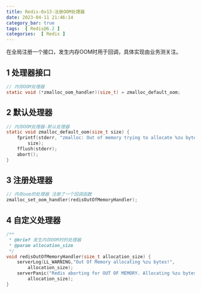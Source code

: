 ```yaml
---
title: Redis-0x13-注册OOM处理器
date: 2023-04-11 21:46:14
category_bar: true
tags:  [ Redis@6.2 ]
categories:  [ Redis ]
---
```


在全局注册一个接口，发生内存OOM时用于回调，具体实现由业务测关注。

## 1 处理器接口

```c
// 内存OOM处理器
static void (*zmalloc_oom_handler)(size_t) = zmalloc_default_oom;
```

## 2 默认处理器

```c
// 内存OOM处理器-默认处理器
static void zmalloc_default_oom(size_t size) {
    fprintf(stderr, "zmalloc: Out of memory trying to allocate %zu bytes\n",
        size);
    fflush(stderr);
    abort();
}
```

## 3 注册处理器

```c
// 内存oom的处理器 注册了一个回调函数
zmalloc_set_oom_handler(redisOutOfMemoryHandler);
```

## 4 自定义处理器

```c
/**
 * @brief 发生内存OOM时的处理器
 * @param allocation_size
 */
void redisOutOfMemoryHandler(size_t allocation_size) {
    serverLog(LL_WARNING,"Out Of Memory allocating %zu bytes!",
        allocation_size);
    serverPanic("Redis aborting for OUT OF MEMORY. Allocating %zu bytes!",
        allocation_size);
}
```

